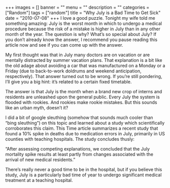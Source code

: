 +++
images = []
banner = ""
menu = ""
description = ""
categories = ["Random"]
tags = ["random"]
title = "Why July is a Bad Time to Get Sick"
date = "2010-07-08"
+++
I love a good puzzle. Tonight my wife told me something amazing: July is the worst month in which to undergo a medical procedure because the risk of a mistake is higher in July than in any other month of the year. The question is why? What’s so special about July? If you don’t already know the answer, I recommend you pause reading this article now and see if you can come up with the answer.

My first thought was that in July many doctors are on vacation or are mentally distracted by summer vacation plans. That explanation is a bit like the old adage about avoiding a car that was manufactured on a Monday or a Friday (due to back-to-work doldrums and weekend anticipation, respectively). That answer turned out to be wrong. If you’re still pondering, I’ll give you a big hint:  it’s related to a certain fixed timetable.

The answer is that July is the month when a brand new crop of interns and residents are unleashed upon the general public. Every July the system is flooded with rookies. And rookies make rookie mistakes. But this sounds like an urban myth, doesn’t it?

I did a bit of google sleuthing (somehow that sounds much cooler than “bing sleuthing”) on this topic and learned about a study which scientifically corroborates this claim. This Time article summarizes a recent study that found a 10% spike in deaths due to medication errors in July, primarily in US counties with teaching hospitals. The study concludes thusly:

“After assessing competing explanations, we concluded that the July mortality spike results at least partly from changes associated with the arrival of new medical residents.”

There’s really never a good time to be in the hospital, but if you believe this study, July is a particularly bad time of year to undergo significant medical treatment at a teaching hospital.
